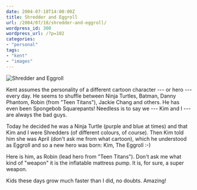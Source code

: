 ```yaml
---
date: 2004-07-18T14:00:00Z
title: Shredder and Eggroll
url: /2004/07/18/shredder-and-eggroll/
wordpress_id: 300
wordpress_url: /?p=102
categories:
- "personal"
tags:
- "kent"
- "images"
---
```

![Shredder and Eggroll](/resources/2004-07-18-shredder-and-eggroll.jpg#full "Shredder and Eggroll")

Kent assumes the personality of a different cartoon character --- or hero --- every day. He seems to shuffle between Ninja Turtles, Batman, Danny Phantom, Robin (from "Teen Titans"), Jackie Chang and others. He has even been Spongebob Squarepants! Needless is to say we --- Kim and I --- are always the bad guys.

Today he decided he was a Ninja Turtle (purple and blue at times) and that Kim and I were Shredders (of different colours, of course). Then Kim told him she was April (don't ask me from what cartoon), which he understood as Eggroll and so a new hero was born: Kim, The Eggroll :-)

Here is him, as Robin (lead hero from "Teen Titans"). Don't ask me what kind of "weapon" it is the inflatable mattress pump. It  is, for sure, a super weapon.

Kids these days grow much faster than I did, no doubts. Amazing!
